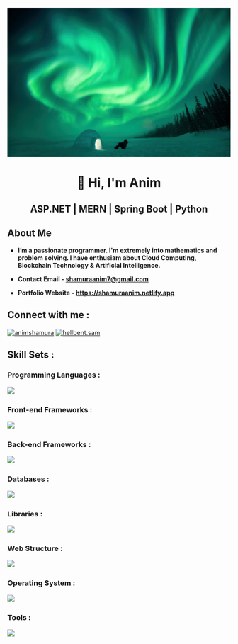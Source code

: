 ![logo](https://github.com/animshamura/animshamura/blob/main/Banner.jpg)
<h1 align="center"> 👋 Hi, I'm Anim</h1>
<h2 align="center">ASP.NET | MERN | Spring Boot | Python</h2>
<h2 align="left">About Me</h2>

- **I’m a passionate programmer. I'm extremely into mathematics and problem solving. I have enthusiam about Cloud Computing, Blockchain Technology & Artificial Intelligence.**

- **Contact Email - shamuraanim7@gmail.com**
- **Portfolio Website - https://shamuraanim.netlify.app**

<h2 align="left">Connect with me :</h2>
<p align="left">
<a href="https://linkedin.com/in/animshamura" target="blank"><img align="center" src="https://raw.githubusercontent.com/rahuldkjain/github-profile-readme-generator/master/src/images/icons/Social/linked-in-alt.svg" alt="animshamura" height="30" width="40" /></a>
<a href="https://fb.com/hellbent.sam" target="blank"><img align="center" src="https://raw.githubusercontent.com/rahuldkjain/github-profile-readme-generator/master/src/images/icons/Social/facebook.svg" alt="hellbent.sam" height="30" width="40" /></a>
</p>

<h2 align="left">Skill Sets :</h2>
<h3 align="left">Programming Languages :</h3>
<img src="https://skillicons.dev/icons?i=java,python,cpp,c,javascript,kotlin,php,typescript,cs,go,r,ruby" />
<h3 align="left">Front-end Frameworks :</h3>
<img src="https://skillicons.dev/icons?i=bootstrap,angular,tailwind" />
<h3 align="left">Back-end Frameworks :</h3>
<img src="https://skillicons.dev/icons?i=spring,dotnet,laravel,qt" />
<h3 align="left">Databases :</h3>
<img src="https://skillicons.dev/icons?i=mysql,postgresql,mongodb,sqlite" />
<h3 align="left">Libraries :</h3>
<img src="https://skillicons.dev/icons?i=react,express,next,redux,regex" />
<h3 align="left">Web Structure :</h3>
<img src="https://skillicons.dev/icons?i=html,css" />
<h3 align="left">Operating System :</h3>
<img src="https://skillicons.dev/icons?i=linux" />
<h3 align="left">Tools :</h3>
<img src="https://skillicons.dev/icons?i=vscode,docker,kubernetes,eclipse,androidstudio,postman,bash,figma" />




